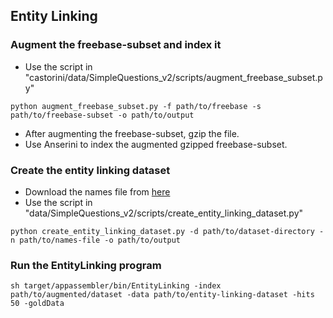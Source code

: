 ## Entity Linking

### Augment the freebase-subset and index it
- Use the script in "castorini/data/SimpleQuestions_v2/scripts/augment_freebase_subset.py"
```
python augment_freebase_subset.py -f path/to/freebase -s path/to/freebase-subset -o path/to/output
```
- After augmenting the freebase-subset, gzip the file.
- Use Anserini to index the augmented gzipped freebase-subset.


### Create the entity linking dataset
- Download the names file from [here](https://www.dropbox.com/s/yqbesl07hsw297w/FB5M.name.txt)
- Use the script in "data/SimpleQuestions_v2/scripts/create_entity_linking_dataset.py"
```
python create_entity_linking_dataset.py -d path/to/dataset-directory -n path/to/names-file -o path/to/output
```

### Run the EntityLinking program
```
sh target/appassembler/bin/EntityLinking -index path/to/augmented/dataset -data path/to/entity-linking-dataset -hits 50 -goldData
```